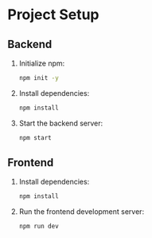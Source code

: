 # Project Setup

## Backend

1. Initialize npm:
    ```bash
    npm init -y
    ```

2. Install dependencies:
    ```bash
    npm install
    ```

3. Start the backend server:
    ```bash
    npm start
    ```

## Frontend

1. Install dependencies:
    ```bash
    npm install
    ```

2. Run the frontend development server:
    ```bash
    npm run dev
    ```

